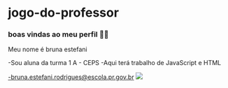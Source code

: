 # jogo-do-professor
### boas vindas ao meu perfil 🧑‍🎓
Meu nome é bruna estefani

-Sou aluna da turma 1 A - CEPS
-Aqui terá trabalho de JavaScript e HTML

-bruna.estefani.rodrigues@escola.pr.gov.br
![](https://media.tenor.com/PQhYXs7lLmsAAAAC/switch_dayz-dayz.gif)
